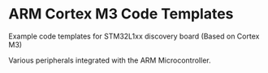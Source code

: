 # ARM Cortex M3 Code Templates

Example code templates for STM32L1xx discovery board (Based on Cortex M3)

Various peripherals integrated with the ARM Microcontroller. 
